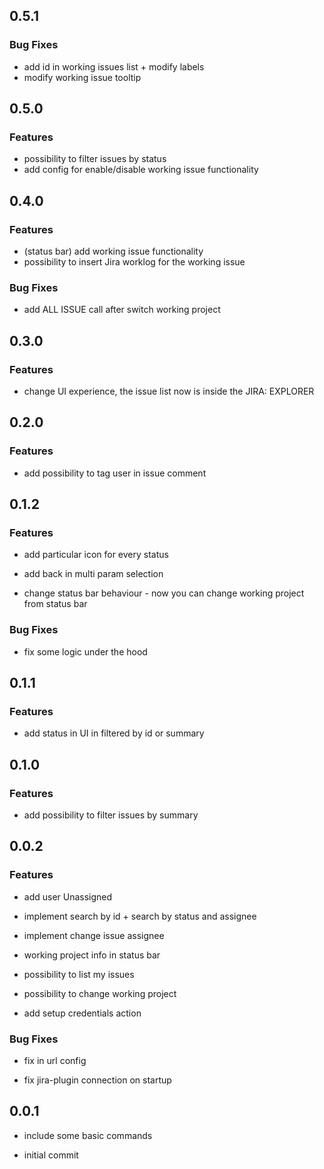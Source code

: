## 0.5.1

### Bug Fixes

- add id in working issues list + modify labels
- modify working issue tooltip

## 0.5.0

### Features

- possibility to filter issues by status <br>
- add config for enable/disable working issue functionality

## 0.4.0

### Features

- (status bar) add working issue functionality <br>
- possibility to insert Jira worklog for the working issue

### Bug Fixes

- add ALL ISSUE call after switch working project

## 0.3.0

### Features

- change UI experience, the issue list now is inside the JIRA: EXPLORER

## 0.2.0

### Features

- add possibility to tag user in issue comment

## 0.1.2

### Features

- add particular icon for every status

- add back in multi param selection

- change status bar behaviour - now you can change working project from status bar

### Bug Fixes

- fix some logic under the hood

## 0.1.1

### Features

- add status in UI in filtered by id or summary

## 0.1.0

### Features

- add possibility to filter issues by summary

## 0.0.2

### Features

- add user Unassigned

- implement search by id + search by status and assignee

- implement change issue assignee

- working project info in status bar

- possibility to list my issues

- possibility to change working project

- add setup credentials action

### Bug Fixes

- fix in url config

- fix jira-plugin connection on startup

## 0.0.1

- include some basic commands

- initial commit
